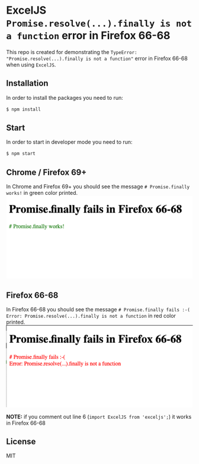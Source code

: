 # ExcelJS `Promise.resolve(...).finally is not a function` error in Firefox 66-68
This repo is created for demonstrating the `TypeError: "Promise.resolve(...).finally is not a function"` error in Firefox 66-68 when using `ExcelJS`.

## Installation
In order to install the packages you need to run:
```bash
$ npm install
```

## Start
In order to start in developer mode you need to run:
```bash
$ npm start
```

## Chrome / Firefox 69+
In Chrome and Firefox 69+ you should see the message `# Promise.finally works!` in green color printed.
![Chrome / Firefox 69+](./screenshots/chrome-ff69.png)

## Firefox 66-68
In Firefox 66-68 you should see the message `# Promise.finally fails :-(
Error: Promise.resolve(...).finally is not a function` in red color printed.
![Firefox 66-68](./screenshots/ff66-68.png)

**NOTE:** if you comment out line 6 (`import ExcelJS from 'exceljs';`) it works in Firefox 66-68

## License
MIT

